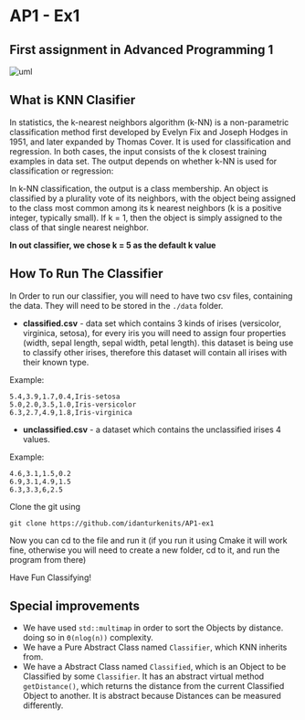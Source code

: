 # AP1 - Ex1
## First assignment in Advanced Programming 1
![uml](https://user-images.githubusercontent.com/76645845/128697955-63860283-4e9f-4852-80e8-767b47bcf9de.png)

## What is KNN Clasifier
In statistics, the k-nearest neighbors algorithm (k-NN) is a non-parametric classification method first developed by Evelyn Fix and Joseph Hodges in 1951, and later expanded by Thomas Cover. It is used for classification and regression. In both cases, the input consists of the k closest training examples in data set. The output depends on whether k-NN is used for classification or regression:

In k-NN classification, the output is a class membership. An object is classified by a plurality vote of its neighbors, with the object being assigned to the class most common among its k nearest neighbors (k is a positive integer, typically small). If k = 1, then the object is simply assigned to the class of that single nearest neighbor.

**In out classifier, we chose k = 5 as the default k value**
## How To Run The Classifier
In Order to run our classifier, you will need to have two csv files, containing the data.
They will need to be stored in the `./data` folder.

 - **classified.csv** - data set which contains 3 kinds of irises (versicolor, virginica, setosa), for every iris you will need to assign four properties (width, sepal length, sepal width, petal length). this dataset is being use to classify other irises, therefore this dataset will contain all irises with their known type.

Example:
```
5.4,3.9,1.7,0.4,Iris-setosa
5.0,2.0,3.5,1.0,Iris-versicolor
6.3,2.7,4.9,1.8,Iris-virginica
```

 - **unclassified.csv** - a dataset which contains the unclassified irises 4 values.

Example:
```
4.6,3.1,1.5,0.2
6.9,3.1,4.9,1.5
6.3,3.3,6,2.5
```

Clone the git using
```
git clone https://github.com/idanturkenits/AP1-ex1
```
Now you can cd to the file and run it (if you run it using Cmake it will work fine, otherwise you will need to create a new folder, cd to it, and run the program from there)

Have Fun Classifying!

## Special improvements
- We have used `std::multimap` in order to sort the Objects by distance. doing so in `Θ(nlog(n))` complexity.
- We have a Pure Abstract Class named `Classifier`, which KNN inherits from.
- We have a Abstract Class named `Classified`, which is an Object to be Classified by some `Classifier`. It has an abstract virtual method `getDistance()`, which returns the distance from the current Classified Object to another. It is abstract because Distances can be measured differently.
